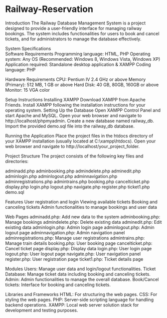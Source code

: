 # Railway-Reservation
Introduction
The Railway Database Management System is a project designed to provide a user-friendly interface for managing railway bookings. The system includes functionalities for users to book and cancel tickets, and for administrators to manage the database effectively.

System Specifications<br />
Software Requirements
Programming language: HTML, PHP
Operating system: Any OS (Recommended: Windows 8, Windows Vista, Windows XP)
Application required: Standalone desktop application & XAMPP
Coding language: PHP

Hardware Requirements
CPU: Pentium IV 2.4 GHz or above
Memory (Primary): 512 MB, 1 GB or above
Hard Disk: 40 GB, 80GB, 160GB or above
Monitor: 15 VGA color

Setup Instructions
Installing XAMPP
Download XAMPP from Apache Friends.
Install XAMPP following the installation instructions for your operating system.
Setting Up the Database
Open XAMPP Control Panel and start Apache and MySQL.
Open your web browser and navigate to http://localhost/phpmyadmin.
Create a new database named railway_db.
Import the provided demo.sql file into the railway_db database.

Running the Application
Place the project files in the htdocs directory of your XAMPP installation (usually located at C:\xampp\htdocs).
Open your web browser and navigate to http://localhost/your_project_folder.

Project Structure
The project consists of the following key files and directories:

adminadd.php
adminbooking.php
admindelete.php
adminedit.php
adminlogin.php
adminlogout.php
adminnavigation.php
adminregistrations.php
admintrains.php
booking.php
cancelticket.php
display.php
login.php
logout.php
navigate.php
register.php
ticket1.php
demo.sql


Features
User registration and login
Viewing available tickets
Booking and canceling tickets
Admin functionalities to manage bookings and user data

Web Pages
adminadd.php: Add new data to the system
adminbooking.php: Manage bookings
admindelete.php: Delete existing data
adminedit.php: Edit existing data
adminlogin.php: Admin login page
adminlogout.php: Admin logout page
adminnavigation.php: Admin navigation panel
adminregistrations.php: Manage user registrations
admintrains.php: Manage train details
booking.php: User booking page
cancelticket.php: Cancel ticket page
display.php: Display data
login.php: User login page
logout.php: User logout page
navigate.php: User navigation panel
register.php: User registration page
ticket1.php: Ticket details page

Modules
Users: Manage user data and login/logout functionalities.
Ticket Database: Manage ticket data including booking and canceling tickets.
Admin: Admin functionalities to manage the overall database.
Book/Cancel tickets: Interface for booking and canceling tickets.

Libraries and Frameworks
HTML: For structuring the web pages.
CSS: For styling the web pages.
PHP: Server-side scripting language for handling backend operations.
XAMPP: Local web server solution stack for development and testing purposes.
